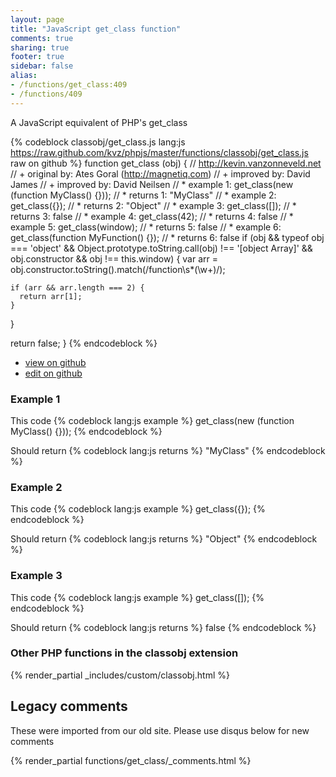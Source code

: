 ```yaml
---
layout: page
title: "JavaScript get_class function"
comments: true
sharing: true
footer: true
sidebar: false
alias:
- /functions/get_class:409
- /functions/409
---
```

<!-- Generated by Rakefile:build -->
A JavaScript equivalent of PHP's get_class

{% codeblock classobj/get_class.js lang:js https://raw.github.com/kvz/phpjs/master/functions/classobj/get_class.js raw on github %}
function get_class (obj) {
  // http://kevin.vanzonneveld.net
  // +   original by: Ates Goral (http://magnetiq.com)
  // +   improved by: David James
  // +   improved by: David Neilsen
  // *     example 1: get_class(new (function MyClass() {}));
  // *     returns 1: "MyClass"
  // *     example 2: get_class({});
  // *     returns 2: "Object"
  // *     example 3: get_class([]);
  // *     returns 3: false
  // *     example 4: get_class(42);
  // *     returns 4: false
  // *     example 5: get_class(window);
  // *     returns 5: false
  // *     example 6: get_class(function MyFunction() {});
  // *     returns 6: false
  if (obj && typeof obj === 'object' &&
      Object.prototype.toString.call(obj) !== '[object Array]' &&
      obj.constructor && obj !== this.window) {
    var arr = obj.constructor.toString().match(/function\s*(\w+)/);

    if (arr && arr.length === 2) {
      return arr[1];
    }
  }

  return false;
}
{% endcodeblock %}

 - [view on github](https://github.com/kvz/phpjs/blob/master/functions/classobj/get_class.js)
 - [edit on github](https://github.com/kvz/phpjs/edit/master/functions/classobj/get_class.js)

### Example 1
This code
{% codeblock lang:js example %}
get_class(new (function MyClass() {}));
{% endcodeblock %}

Should return
{% codeblock lang:js returns %}
"MyClass"
{% endcodeblock %}

### Example 2
This code
{% codeblock lang:js example %}
get_class({});
{% endcodeblock %}

Should return
{% codeblock lang:js returns %}
"Object"
{% endcodeblock %}

### Example 3
This code
{% codeblock lang:js example %}
get_class([]);
{% endcodeblock %}

Should return
{% codeblock lang:js returns %}
false
{% endcodeblock %}


### Other PHP functions in the classobj extension
{% render_partial _includes/custom/classobj.html %}
## Legacy comments
These were imported from our old site. Please use disqus below for new comments
<div style="overflow-y: scroll; max-height: 500px;">
{% render_partial functions/get_class/_comments.html %}
</div>

